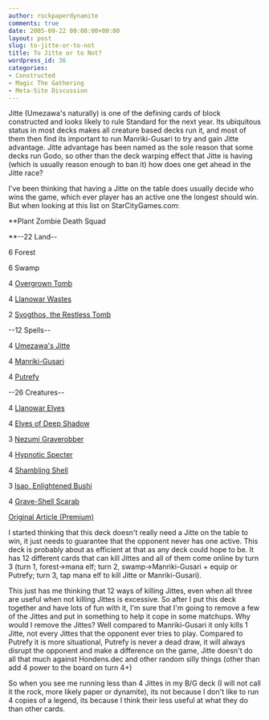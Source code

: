 ```yaml
---
author: rockpaperdynamite
comments: true
date: 2005-09-22 00:08:00+00:00
layout: post
slug: to-jitte-or-to-not
title: To Jitte or to Not?
wordpress_id: 36
categories:
- Constructed
- Magic The Gathering
- Meta-Site Discussion
---
```


Jitte (Umezawa's naturally) is one of the defining cards of block constructed and looks likely to rule Standard for the next year. Its ubiquitous status in most decks makes all creature based decks run it, and most of them then find its important to run Manriki-Gusari to try and gain Jitte advantage. Jitte advantage has been named as the sole reason that some decks run Godo, so other than the deck warping effect that Jitte is having (which is usually reason enough to ban it) how does one get ahead in the Jitte race?  

I've been thinking that having a Jitte on the table does usually decide who wins the game, which ever player has an active one the longest should win. But when looking at this list on StarCityGames.com:




**Plant Zombie Death Squad  

**--22 Land--  

6 Forest  

6 Swamp  

4 [Overgrown Tomb](http://sales.starcitygames.com/cardsearch.php?singlesearch=Overgrown%20Tomb)  

4 [Llanowar Wastes](http://sales.starcitygames.com/cardsearch.php?singlesearch=Llanowar%20Wastes)  

2 [Svogthos, the Restless Tomb](http://sales.starcitygames.com/cardsearch.php?singlesearch=Svogthos,%20the%20Restless%20Tomb)




--12 Spells--  

4 [Umezawa's Jitte](http://sales.starcitygames.com/cardsearch.php?singlesearch=Umezawa%27s%20Jitte)  

4 [Manriki-Gusari](http://sales.starcitygames.com/cardsearch.php?singlesearch=Manriki-Gusari)  

4 [Putrefy](http://sales.starcitygames.com/cardsearch.php?singlesearch=Putrefy)




--26 Creatures--  

4 [Llanowar Elves](http://sales.starcitygames.com/cardsearch.php?singlesearch=Llanowar%20Elves)  

4 [Elves of Deep Shadow](http://sales.starcitygames.com/cardsearch.php?singlesearch=Elves%20of%20Deep%20Shadow)  

3 [Nezumi Graverobber](http://sales.starcitygames.com/cardsearch.php?singlesearch=Nezumi%20Graverobber)  

4 [Hypnotic Specter](http://sales.starcitygames.com/cardsearch.php?singlesearch=Hypnotic%20Specter)  

4 [Shambling Shell](http://sales.starcitygames.com/cardsearch.php?singlesearch=Shambling%20Shell)  

3 [Isao, Enlightened Bushi](http://sales.starcitygames.com/cardsearch.php?singlesearch=Isao,%20Enlightened%20Bushi)  

4 [Grave-Shell Scarab](http://sales.starcitygames.com/cardsearch.php?singlesearch=Grave-Shell%20Scarab)




[Original Article (Premium)](http://www.starcitygames.com/php/news/article/10433.html)





I started thinking that this deck doesn't really need a Jitte on the table to win, it just needs to guarantee that the opponent never has one active. This deck is probably about as efficient at that as any deck could hope to be. It has 12 different cards that can kill Jittes and all of them come online by turn 3 (turn 1, forest->mana elf; turn 2, swamp->Manriki-Gusari + equip or Putrefy; turn 3, tap mana elf to kill Jitte or Manriki-Gusari).  

This just has me thinking that 12 ways of killing Jittes, even when all three are useful when not killing Jittes is excessive.  So after I put this deck together and have lots of fun with it, I'm sure that I'm going to remove a few of the Jittes and put in something to help it cope in some matchups.  Why would I remove the Jittes?  Well compared to Manriki-Gusari it only kills 1 Jitte, not every Jittes that the opponent ever tries to play.  Compared to Putrefy it is more situational, Putrefy is never a dead draw, it will always disrupt the opponent and make a difference on the game, Jitte doesn't do all that much against Hondens.dec and other random silly things (other than add 4 power to the board on turn 4+)  

So when you see me running less than 4 Jittes in my B/G deck (I will not call it the rock, more likely paper or dynamite), its not because I don't like to run 4 copies of a legend, its because I think their less useful at what they do than other cards.




